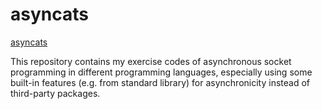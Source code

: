 # asyncats

[asyncats](asyncats.jpg)

This repository contains my exercise codes of asynchronous socket programming in
different programming languages, especially using some built-in features (e.g.
from standard library) for asynchronicity instead of third-party packages.
